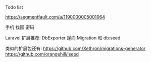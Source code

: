 Todo list

https://segmentfault.com/a/1190000005001064

手机 找回 密码

Laravel 扩展推荐: DbExporter 逆向 Migration 和 db:seed

类似的扩展包还有:
https://github.com/Xethron/migrations-generator
https://github.com/orangehill/iseed